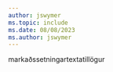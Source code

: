 ```yaml
---
author: jswymer
ms.topic: include
ms.date: 08/08/2023
ms.author: jswymer
---
```

markaðssetningartextatillögur